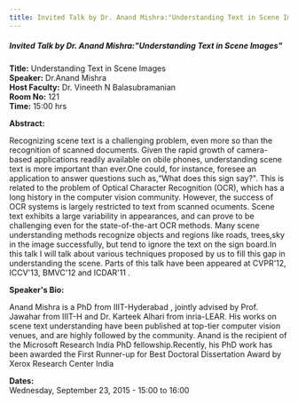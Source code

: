 ```yaml
---
title: Invited Talk by Dr. ​Anand Mishra:"Understanding Text in Scene Images"
---
```


##### **Invited Talk by Dr. ​Anand Mishra:"Understanding Text in Scene Images"**
**Title:** Understanding Text in Scene Images  
**Speaker:** Dr.​Anand Mishra  
**Host Faculty:** Dr. Vineeth N Balasubramanian  
**Room No:** 121  
**Time:** 15:00 hrs  

**Abstract:​​​**

Recognizing scene text is a challenging problem, even more so than the recognition of scanned documents. Given the rapid growth of camera-based applications readily available on  obile phones, understanding scene text is more important than ever.One could, for instance, foresee an application to answer questions such as,“What does this sign say?". This is related to the problem of Optical Character Recognition (OCR), which has a long history in the computer vision community. However, the success of OCR systems is largely restricted to text from scanned  ocuments. Scene text exhibits a large variability in appearances, and can prove to be challenging even for the state-of-the-art OCR methods. Many scene understanding methods recognize objects and regions like roads, trees,​sky in the image successfully, but tend to ignore the text on the sign board.​In this talk I will talk about various techniques proposed by us to fill this gap in  understanding the scene. ​Parts  of this talk have been appeared at CVPR'12, ICCV'13, BMVC'12 and ICDAR'11 ​.​

**Speaker's Bio:​**

Anand Mishra is a PhD ​from  IIIT-Hyderabad ​, jointly advised by Prof.​Jawahar from IIIT-H and Dr. Karteek Alhari from inria-LEAR. His works on scene text understanding have been published at top-tier computer vision venues, and ​are highly followed by the community. Anand is ​the ​recipient of ​the ​Microsoft Research India PhD fellowship.Recently, his PhD work has been awarded  ​the ​First Runner-up for Best Doctoral Dissertation Award by Xerox Research Center India 

**Dates:**  
Wednesday, September 23, 2015 - 15:00 to 16:00